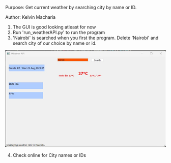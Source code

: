 Purpose: Get current weather by searching city by name or ID. 

Author: Kelvin Macharia

1. The GUI is good looking atleast for now
2. Run 'run_weatherAPI.py' to run the program
3. 'Nairobi' is searched when you first the program. Delete 'Nairobi'
 and search city of our choice by name or id.


![GUI SNAPSHOT](.\images\gui_snapshot.jpg)

4. Check online for City names or IDs
